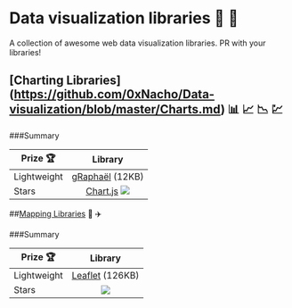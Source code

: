 # Data visualization libraries :closed_book: :closed_book:
A collection of awesome web data visualization libraries. PR with your libraries!


## [Charting Libraries] (https://github.com/0xNacho/Data-visualization/blob/master/Charts.md) :bar_chart: :chart_with_upwards_trend: :chart_with_downwards_trend: :chart:

###Summary

| Prize :trophy:        | Library           |
| ------------- |:-------------:|
| Lightweight      | [gRaphaël](http://g.raphaeljs.com) (12KB) |
| Stars      | [Chart.js](http://www.chartjs.org) ![](http://tuan-flask.herokuapp.com/service/star?url=https://github.com/nnnick/Chart.js&type=star)|

##[Mapping Libraries](https://github.com/0xNacho/Data-visualization/blob/master/Maps.md) :sunrise: :airplane: 

###Summary

| Prize :trophy:        | Library           |
| ------------- |:-------------:|
| Lightweight      | [Leaflet](http://leafletjs.com/) (126KB) |
| Stars      | ![](http://tuan-flask.herokuapp.com/service/star?url=https://github.com/Leaflet/Leaflet&type=star)|
